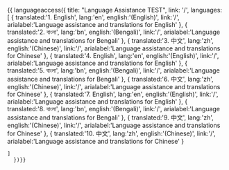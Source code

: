 {{ languageaccess({ 
    title: "Language Assistance TEST",
    link: '/',
    languages: [
        {
            translated:'1. English',
            lang:'en',
            english:'(English)',
            link:'/',
            arialabel:'Language assistance and translations for English'
        },
        {
            translated:'2. বাংলা',
            lang:'bn',
            english:'(Bengali)',
            link:'/',
            arialabel:'Language assistance and translations for Bengali'
        },
        {
            translated:'3. 中文',
            lang:'zh',
            english:'(Chinese)',
            link:'/',
            arialabel:'Language assistance and translations for Chinese'
        },
        {
            translated:'4. English',
            lang:'en',
            english:'(English)',
            link:'/',
            arialabel:'Language assistance and translations for English'
        },
        {
            translated:'5. বাংলা',
            lang:'bn',
            english:'(Bengali)',
            link:'/',
            arialabel:'Language assistance and translations for Bengali'
        },
        {
            translated:'6. 中文',
            lang:'zh',
            english:'(Chinese)',
            link:'/',
            arialabel:'Language assistance and translations for Chinese'
        },
        {
            translated:'7. English',
            lang:'en',
            english:'(English)',
            link:'/',
            arialabel:'Language assistance and translations for English'
        },
        {
            translated:'8. বাংলা',
            lang:'bn',
            english:'(Bengali)',
            link:'/',
            arialabel:'Language assistance and translations for Bengali'
        },
        {
            translated:'9. 中文',
            lang:'zh',
            english:'(Chinese)',
            link:'/',
            arialabel:'Language assistance and translations for Chinese'
        },
         {
            translated:'10. 中文',
            lang:'zh',
            english:'(Chinese)',
            link:'/',
            arialabel:'Language assistance and translations for Chinese'
        }

    ]
      })}}
